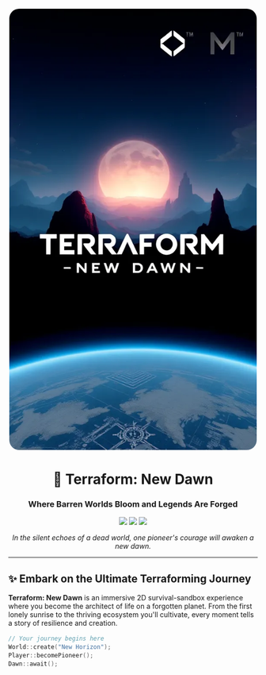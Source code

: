 <p align="center">
  <img src="https://github.com/MronRunned/Terraform-New-Dawn/raw/a6ca68dca2b114d46ffcba7514d8cc02ec8a5bb9/banner.webp" alt="Terraform: New Dawn Banner" width="500" style="border-radius: 20px;"/>
</p>

<h1 align="center">🌱 Terraform: New Dawn</h1>
<h3 align="center">Where Barren Worlds Bloom and Legends Are Forged</h3>

<p align="center">
  <img src="https://img.shields.io/badge/Version-0.1.0%20Alpha-ff6b35?style=for-the-badge&logo=starship&logoColor=white"/>
  <img src="https://img.shields.io/badge/C++-17-00599C?style=for-the-badge&logo=cplusplus&logoColor=white"/>
  <img src="https://img.shields.io/badge/SFML-2.5.0-8CC84B?style=for-the-badge&logo=sfml&logoColor=white"/>
</p>

<p align="center">
  <em>In the silent echoes of a dead world, one pioneer's courage will awaken a new dawn.</em>
</p>

---

## ✨ Embark on the Ultimate Terraforming Journey

**Terraform: New Dawn** is an immersive 2D survival-sandbox experience where you become the architect of life on a forgotten planet. From the first lonely sunrise to the thriving ecosystem you'll cultivate, every moment tells a story of resilience and creation.

```cpp
// Your journey begins here
World::create("New Horizon");
Player::becomePioneer();
Dawn::await();
